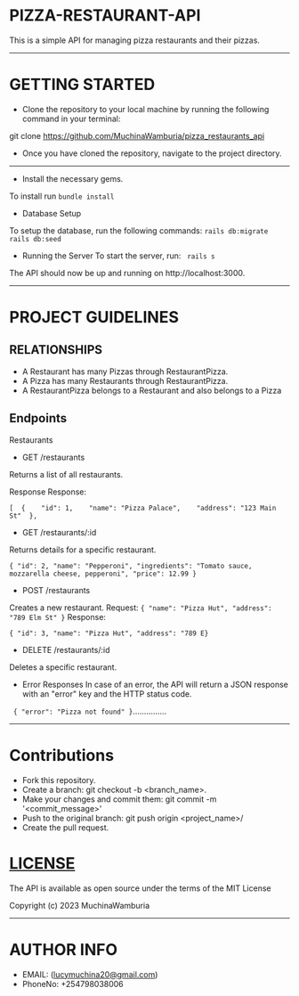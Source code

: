 # PIZZA-RESTAURANT-API
This is a simple API for managing pizza restaurants and their pizzas.
****
# GETTING STARTED
- Clone the repository to your local machine by running the following command in your terminal:

git clone https://github.com/MuchinaWamburia/pizza_restaurants_api

- Once you have cloned the repository, navigate to the project directory.  
***
-  Install the necessary gems.

To install run  ``` bundle install ```
- Database Setup

To setup the database, run the following commands:
    ``rails db:migrate``
    ``rails db:seed``
-  Running the Server
To start the server, run:
`` rails s``

The API should now be up and running on http://localhost:3000.

****
# PROJECT GUIDELINES
## RELATIONSHIPS 
- A Restaurant has many Pizzas through RestaurantPizza.
- A Pizza has many Restaurants through RestaurantPizza.
- A RestaurantPizza belongs to a Restaurant and also belongs to a Pizza

## Endpoints
Restaurants
- GET /restaurants

Returns a list of all restaurants.

Response
Response:

``[  {    "id": 1,    "name": "Pizza Palace",    "address": "123 Main St"  }, ``

- GET /restaurants/:id

Returns details for a specific restaurant.

``{
      "id": 2,
      "name": "Pepperoni",
      "ingredients": "Tomato sauce, mozzarella cheese, pepperoni",
      "price": 12.99
    }``

  - POST /restaurants

Creates a new restaurant.
 Request:
    ``{
      "name": "Pizza Hut",
      "address": "789 Elm St"
    }``
 Response:

  ``{
  "id": 3,
  "name": "Pizza Hut",
  "address": "789 E}``

- DELETE /restaurants/:id

Deletes a specific restaurant.

- Error Responses
In case of an error, the API will return a JSON response with an "error" key and the HTTP status code.

``
  {
    "error": "Pizza not found"
  }``...............
****
  # Contributions
- Fork this repository.
- Create a branch: git checkout -b <branch_name>.
- Make your changes and commit them: git commit -m '<commit_message>'
- Push to the original branch: git push origin <project_name>/<location>
- Create the pull request.

# [LICENSE](LICENSE)
The API is available as open source under the terms of the MIT License

Copyright (c) 2023 MuchinaWamburia
***
# AUTHOR INFO
* EMAIL: (lucymuchina20@gmail.com)
* PhoneNo: +254798038006